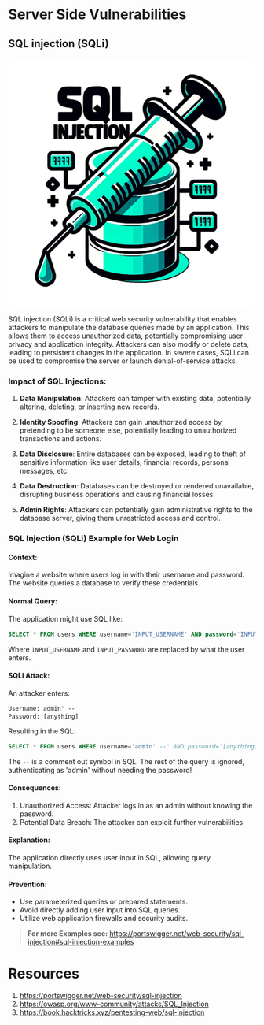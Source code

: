 # Server Side Vulnerabilities

## SQL injection (SQLi)

![SQLi Cover](images/sqli_cover.png)

SQL injection (SQLi) is a critical web security vulnerability that enables attackers to manipulate the database queries made by an application. This allows them to access unauthorized data, potentially compromising user privacy and application integrity. Attackers can also modify or delete data, leading to persistent changes in the application. In severe cases, SQLi can be used to compromise the server or launch denial-of-service attacks.

### Impact of SQL Injections:

1. **Data Manipulation**: Attackers can tamper with existing data, potentially altering, deleting, or inserting new records.

1. **Identity Spoofing**: Attackers can gain unauthorized access by pretending to be someone else, potentially leading to unauthorized transactions and actions.

1. **Data Disclosure**: Entire databases can be exposed, leading to theft of sensitive information like user details, financial records, personal messages, etc.

1. **Data Destruction**: Databases can be destroyed or rendered unavailable, disrupting business operations and causing financial losses.

1. **Admin Rights**: Attackers can potentially gain administrative rights to the database server, giving them unrestricted access and control.

### SQL Injection (SQLi) Example for Web Login

#### **Context:**

Imagine a website where users log in with their username and password. The website queries a database to verify these credentials.

#### **Normal Query:**

The application might use SQL like:

```sql
SELECT * FROM users WHERE username='INPUT_USERNAME' AND password='INPUT_PASSWORD';
```

Where `INPUT_USERNAME` and `INPUT_PASSWORD` are replaced by what the user enters.

#### **SQLi Attack:**

An attacker enters:

```vbnet
Username: admin' --
Password: [anything]
```

Resulting in the SQL:

```sql
SELECT * FROM users WHERE username='admin' --' AND password='[anything]';
```

The `--` is a comment out symbol in SQL. The rest of the query is ignored, authenticating as 'admin' without needing the password!

#### **Consequences:**

1. Unauthorized Access: Attacker logs in as an admin without knowing the password.
1. Potential Data Breach: The attacker can exploit further vulnerabilities.

#### **Explanation:**

The application directly uses user input in SQL, allowing query manipulation.

#### **Prevention:**

- Use parameterized queries or prepared statements.
- Avoid directly adding user input into SQL queries.
- Utilize web application firewalls and security audits.

> **For more Examples see:** https://portswigger.net/web-security/sql-injection#sql-injection-examples

# Resources

1. https://portswigger.net/web-security/sql-injection
1. https://owasp.org/www-community/attacks/SQL_Injection
1. https://book.hacktricks.xyz/pentesting-web/sql-injection
